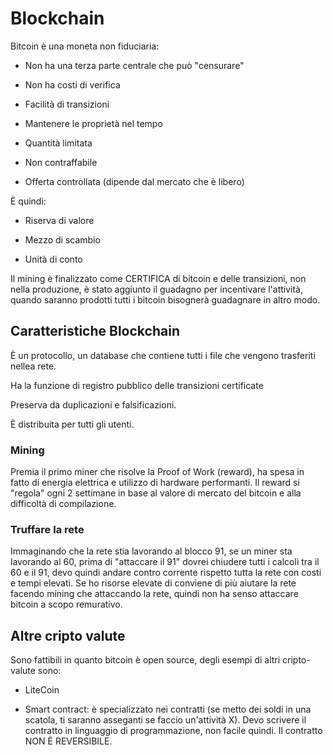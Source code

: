 # Blockchain

Bitcoin è una moneta non fiduciaria:

* Non ha una terza parte centrale che può "censurare"

* Non ha costi di verifica

* Facilità di transizioni

* Mantenere le proprietà nel tempo

* Quantità limitata

* Non contraffabile

* Offerta controllata (dipende dal mercato che è libero)

È quindi:

* Riserva di valore

* Mezzo di scambio

* Unità di conto

Il mining è finalizzato come CERTIFICA di bitcoin e delle transizioni, non nella produzione, è stato aggiunto il guadagno per incentivare l'attività, quando saranno prodotti tutti i bitcoin bisognerà guadagnare in altro modo.

## Caratteristiche Blockchain

È un protocollo, un database che contiene tutti i file che vengono trasferiti nellea rete.

Ha la funzione di registro pubblico delle transizioni certificate

Preserva da duplicazioni e falsificazioni.

È distribuita per tutti gli utenti.

### Mining

Premia il primo miner che risolve la Proof of Work (reward), ha spesa in fatto di energia elettrica e utilizzo di hardware performanti.
Il reward si "regola" ogni 2 settimane in base al valore di mercato del bitcoin e alla difficoltà di compilazione.

### Truffare la rete

Immaginando che la rete stia lavorando al blocco 91, se un miner sta lavorando al 60, prima di "attaccare il 91" dovrei chiudere tutti i calcoli tra il 60 e il 91, devo quindi andare contro corrente rispetto tutta la rete con costi e tempi elevati.
Se ho risorse elevate di conviene di più aiutare la rete facendo mining che attaccando la rete, quindi non ha senso attaccare bitcoin a scopo remurativo.

## Altre cripto valute

Sono fattibili in quanto bitcoin è open source, degli esempi di altri cripto-valute sono:

* LiteCoin

* Smart contract: è specializzato nei contratti (se metto dei soldi in una scatola, ti saranno asseganti se faccio un'attività X). Devo scrivere il contratto in linguaggio di programmazione, non facile quindi. Il contratto NON È REVERSIBILE.
